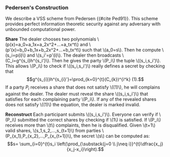 ### Pedersen's Construction
We describe a VSS scheme from Pedersen {{#cite Ped91}}. This scheme provides perfect information theoretic security against any adversary with unbounded computational power.

**Share** The dealer chooses two polynomials \\(p(x)=a_0+a_1x+a_2x^2+...+a_tx^t\\) and \\(p'(x)=b_0+b_1x+b_2x^2+...+b_tx^t\\) such that \\(a_0=s\\). Then he compute \\(s_i=p(i)\\) and \\(s_i'=p'(i)\\). The dealer then broadcasts \\(C_i=g^{s_i}h^{s_i'}\\). Then he gives the party \\(P_i\\) the tuple \\((s_i,s_i')\\). This allows \\(P_i\\) to check if \\((s_i,s_i')\\) really defines a secret by checking that
$$g^{s_{i}}h^{s_{i}'}=\prod_{k=0}^{t}(C_{k})^{i^k} (1).$$
    If a party $P_i$ receives a share that does not satisfy \\((1)\\), he will complains against the dealer.
    The dealer must reveal the share \\((s_i,s_i')\\) that satisfies  for each complaining party \\(P_i\\). If any of the revealed shares does not satisfy \\((1)\\) the equation, the dealer is marked invalid.

**Reconstruct** Each participant submits  \\((s_i,s_i')\\). Everyone can verify if \\(P_i\\) submitted the correct shares by checking if \\(1\\) is satisfied. If \\(P_i\\) receives more than \\(t\\) complaints, then he is disqualified. Given \\(t+1\\) valid shares, \\(s_1,s_2,...,s_{t+1}\\) from parties \\(P_{x_1},P_{x_2},...,P_{x_{t+1}}\\), the secret \\(s\\) can be computed as: 
$$s= \sum_{i=0}^{t}s_i \left(\prod_{\substack{j=0 \\ j\neq i}}^{t}\dfrac{x_j}{x_j-x_i}\right).$$
